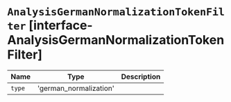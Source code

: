 # `AnalysisGermanNormalizationTokenFilter` [interface-AnalysisGermanNormalizationTokenFilter]

| Name | Type | Description |
| - | - | - |
| `type` | 'german_normalization' | &nbsp; |
